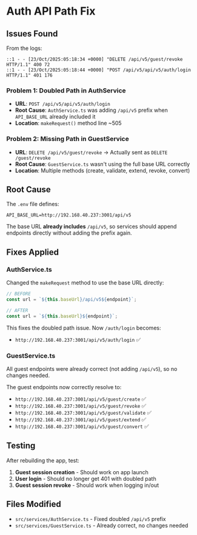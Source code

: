 # Auth API Path Fix

## Issues Found

From the logs:

```
::1 - - [23/Oct/2025:05:18:34 +0000] "DELETE /api/v5/guest/revoke HTTP/1.1" 400 72
::1 - - [23/Oct/2025:05:18:44 +0000] "POST /api/v5/api/v5/auth/login HTTP/1.1" 401 176
```

### Problem 1: Doubled Path in AuthService

- **URL**: `POST /api/v5/api/v5/auth/login`
- **Root Cause**: `AuthService.ts` was adding `/api/v5` prefix when `API_BASE_URL` already included it
- **Location**: `makeRequest()` method line ~505

### Problem 2: Missing Path in GuestService

- **URL**: `DELETE /api/v5/guest/revoke` → Actually sent as `DELETE /guest/revoke`
- **Root Cause**: `GuestService.ts` wasn't using the full base URL correctly
- **Location**: Multiple methods (create, validate, extend, revoke, convert)

## Root Cause

The `.env` file defines:

```
API_BASE_URL=http://192.168.40.237:3001/api/v5
```

The base URL **already includes** `/api/v5`, so services should append endpoints directly without adding the prefix again.

## Fixes Applied

### AuthService.ts

Changed the `makeRequest` method to use the base URL directly:

```typescript
// BEFORE
const url = `${this.baseUrl}/api/v5${endpoint}`;

// AFTER
const url = `${this.baseUrl}${endpoint}`;
```

This fixes the doubled path issue. Now `/auth/login` becomes:

- `http://192.168.40.237:3001/api/v5/auth/login` ✅

### GuestService.ts

All guest endpoints were already correct (not adding `/api/v5`), so no changes needed.

The guest endpoints now correctly resolve to:

- `http://192.168.40.237:3001/api/v5/guest/create` ✅
- `http://192.168.40.237:3001/api/v5/guest/revoke` ✅
- `http://192.168.40.237:3001/api/v5/guest/validate` ✅
- `http://192.168.40.237:3001/api/v5/guest/extend` ✅
- `http://192.168.40.237:3001/api/v5/guest/convert` ✅

## Testing

After rebuilding the app, test:

1. **Guest session creation** - Should work on app launch
2. **User login** - Should no longer get 401 with doubled path
3. **Guest session revoke** - Should work when logging in/out

## Files Modified

- `src/services/AuthService.ts` - Fixed doubled `/api/v5` prefix
- `src/services/GuestService.ts` - Already correct, no changes needed
